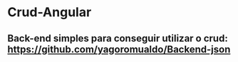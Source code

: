 # Crud-Angular

## Back-end simples para conseguir utilizar o crud: https://github.com/yagoromualdo/Backend-json

